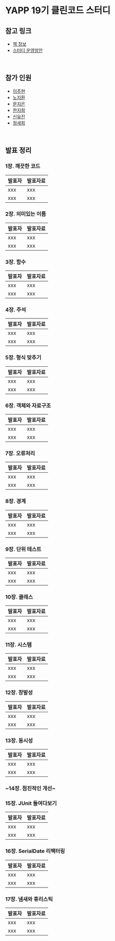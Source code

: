 # YAPP 19기 클린코드 스터디

## 참고 링크
- [책 정보](http://www.yes24.com/Product/Goods/11681152)
- [스터디 운영방안](https://zzang9haha.notion.site/YAPP-Clean-Code-44cc471c9ec449c388c44fea7a2771d3)

<br>

## 참가 인원
- [이주현](https://github.com/JuHyun419)
- [노지환]()
- [문지은]()
- [한지희]()
- [신유진]()
- [정세희]()

<br>

## 발표 정리

### 1장. 깨끗한 코드

| 발표자 | 발표자료 |
|------|--------|
| xxx  | xxx    |
| xxx  | xxx    |

### 2장. 의미있는 이름

| 발표자 | 발표자료 |
|------|--------|
| xxx  | xxx    |
| xxx  | xxx    |

### 3장. 함수

| 발표자 | 발표자료 |
|------|--------|
| xxx  | xxx    |
| xxx  | xxx    |

### 4장. 주석

| 발표자 | 발표자료 |
|------|--------|
| xxx  | xxx    |
| xxx  | xxx    |

### 5장. 형식 맞추기

| 발표자 | 발표자료 |
|------|--------|
| xxx  | xxx    |
| xxx  | xxx    |

### 6장. 객체와 자료구조

| 발표자 | 발표자료 |
|------|--------|
| xxx  | xxx    |
| xxx  | xxx    |

### 7장. 오류처리

| 발표자 | 발표자료 |
|------|--------|
| xxx  | xxx    |
| xxx  | xxx    |

### 8장. 경계

| 발표자 | 발표자료 |
|------|--------|
| xxx  | xxx    |
| xxx  | xxx    |

### 9장. 단위 테스트

| 발표자 | 발표자료 |
|------|--------|
| xxx  | xxx    |
| xxx  | xxx    |

### 10장. 클래스

| 발표자 | 발표자료 |
|------|--------|
| xxx  | xxx    |
| xxx  | xxx    |

### 11장. 시스템

| 발표자 | 발표자료 |
|------|--------|
| xxx  | xxx    |
| xxx  | xxx    |

### 12장. 창발성

| 발표자 | 발표자료 |
|------|--------|
| xxx  | xxx    |
| xxx  | xxx    |

### 13장. 동시성

| 발표자 | 발표자료 |
|------|--------|
| xxx  | xxx    |
| xxx  | xxx    |

### ~14장. 점진적인 개선~

### 15장. JUnit 들여다보기

| 발표자 | 발표자료 |
|------|--------|
| xxx  | xxx    |
| xxx  | xxx    |

### 16장. SerialDate 리팩터링

| 발표자 | 발표자료 |
|------|--------|
| xxx  | xxx    |
| xxx  | xxx    |

### 17장. 냄새와 휴리스틱

| 발표자 | 발표자료 |
|------|--------|
| xxx  | xxx    |
| xxx  | xxx    |

